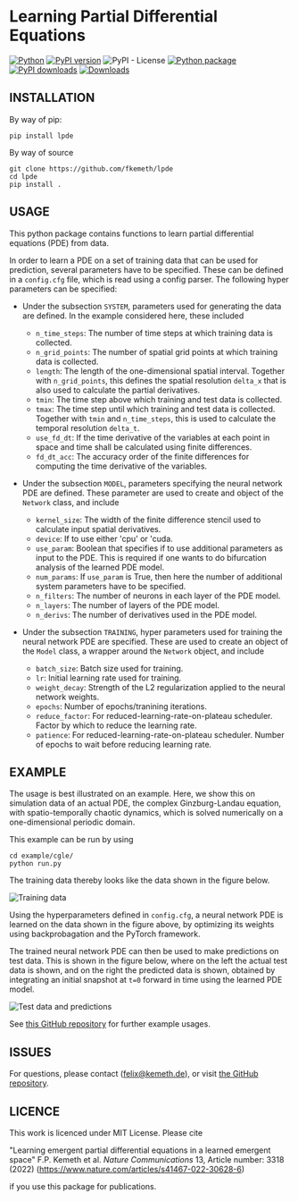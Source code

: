 # Learning Partial Differential Equations

[![Python](https://img.shields.io/badge/Python-3.6%20%7C%203.7%20%7C%203.8%20%7C%203.9-blue)](https://badge.fury.io/py/lpde)
[![PyPI version](https://badge.fury.io/py/lpde.svg)](https://badge.fury.io/py/lpde)
![PyPI - License](https://img.shields.io/pypi/l/lpde)
[![Python package](https://github.com/fkemeth/lpde/actions/workflows/python-package.yml/badge.svg)](https://github.com/fkemeth/lpde/actions/workflows/python-package.yml)
[![PyPI downloads](https://img.shields.io/pypi/dm/lpde.svg)]()
[![Downloads](https://static.pepy.tech/personalized-badge/lpde?period=total&units=international_system&left_color=black&right_color=blue&left_text=Downloads)](https://pepy.tech/project/lpde)

INSTALLATION
---------


By way of pip:

`pip install lpde`

By way of source

    git clone https://github.com/fkemeth/lpde
    cd lpde
    pip install .

USAGE
---------

This python package contains functions to learn partial differential equations (PDE) from data.


In order to learn a PDE on a set of training data that can be used for prediction, several parameters
have to be specified. These can be defined in a `config.cfg` file, which is read using a config parser. The following hyper parameters can be specified:

- Under the subsection `SYSTEM`, parameters used for generating the data are defined.
  In the example considered here, these included

  - `n_time_steps`: The number of time steps at which training data is collected.
  - `n_grid_points`: The number of spatial grid points at which training data is collected.
  - `length`: The length of the one-dimensional spatial interval. Together with `n_grid_points`, this defines the spatial resolution `delta_x` that is also used to calculate the partial derivatives.
  - `tmin`: The time step above which training and test data is collected.
  - `tmax`: The time step until which training and test data is collected. Together with `tmin` and `n_time_steps`, this is used to calculate the temporal resolution `delta_t`.
  - `use_fd_dt`: If the time derivative of the variables at each point in space and time shall be calculated using finite differences.
  - `fd_dt_acc`: The accuracy order of the finite differences for computing the time derivative of the variables.

- Under the subsection `MODEL`, parameters specifying the neural network PDE are defined.
  These parameter are used to create and object of the `Network` class, and include

  - `kernel_size`: The width of the finite difference stencil used to calculate input spatial derivatives.
  - `device`: If to use either 'cpu' or 'cuda.
  - `use_param`: Boolean that specifies if to use additional parameters as input to the PDE. This is required if one wants to do bifurcation analysis of the learned PDE model.
  - `num_params`: If `use_param` is True, then here the number of additional system parameters have to be specified.
  - `n_filters`: The number of neurons in each layer of the PDE model.
  - `n_layers`: The number of layers of the PDE model.
  - `n_derivs`: The number of derivatives used in the PDE model.

- Under the subsection `TRAINING`, hyper parameters used for training the neural network PDE are specified. These are used to create an object of the `Model` class, a wrapper around the `Network` object, and include

  - `batch_size`: Batch size used for training.
  - `lr`: Initial learning rate used for training.
  - `weight_decay`: Strength of the L2 regularization applied to the neural network weights.
  - `epochs`: Number of epochs/tranining iterations.
  - `reduce_factor`: For reduced-learning-rate-on-plateau scheduler. Factor by which to reduce the learning rate.
  - `patience`: For reduced-learning-rate-on-plateau scheduler. Number of epochs to wait before reducing learning rate.

EXAMPLE
---------

The usage is best illustrated on an example.
Here, we show this on simulation data of an actual PDE, the complex Ginzburg-Landau equation,
with spatio-temporally chaotic dynamics, which is solved numerically on a one-dimensional
periodic domain.

This example can be run by using

    cd example/cgle/
    python run.py

The training data thereby looks like the data shown in the figure below.

![Training data](./example/cgle/fig/training_data.png)

Using the hyperparameters defined in `config.cfg`, a neural network PDE is learned on the data shown in the figure above, by optimizing its weights using backprobagation and the PyTorch framework.

The trained neural network PDE can then be used to make predictions on test data.
This is shown in the figure below, where on the left the actual test data is shown, and on the right
the predicted data is shown, obtained by integrating an initial snapshot at `t=0` forward in time
using the learned PDE model.

![Test data and predictions](./example/cgle/fig/test_data_and_prediction.png)


See [this GitHub repository](https://github.com/fkemeth/emergent_pdes) for further example usages.

ISSUES
---------

For questions, please contact (<felix@kemeth.de>), or visit [the GitHub repository](https://github.com/fkemeth/lpde).

LICENCE
---------

This work is licenced under MIT License.
Please cite

"Learning emergent partial differential equations
in a learned emergent space"
F.P. Kemeth et al.
*Nature Communications* 13, Article number: 3318 (2022)
(https://www.nature.com/articles/s41467-022-30628-6)

if you use this package for publications.

